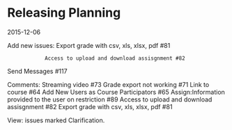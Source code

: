 # Releasing Planning

2015-12-06

Add new issues: Export grade with csv, xls, xlsx, pdf #81
                
                Access to upload and download assisgnment #82

                
Send Messages #117

Comments: Streaming video #73
          Grade export not working #71
          Link to course #64
          Add New Users as Course Participators #65
Assign:Information provided to the user on restriction #89
       Access to upload and download assisgnment #82
       Export grade with csv, xls, xlsx, pdf #81
       

View: issues marked Clarification.
